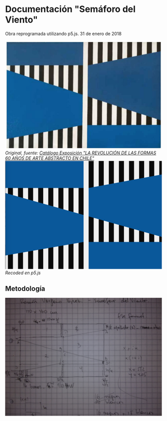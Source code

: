 # Documentación "Semáforo del Viento"
Obra reprogramada utilizando p5.js.
31 de enero de 2018

![](https://github.com/guillemontecinos/recode/blob/master/vergar_grez-semaforo-del-viento/documentation/semaforo_del_viento_original.png)
*Original, fuente:* [*Catálogo Exposición "LA REVOLUCIÓN DE LAS FORMAS
60 AÑOS DE ARTE ABSTRACTO EN CHILE"*](http://www.ccplm.cl/sitio/catalogola-revolucion-de-las-formas/)
![](https://github.com/guillemontecinos/recode/blob/master/vergar_grez-semaforo-del-viento/documentation/semaforo_del_viento_recoded.png)
*Recoded en p5.js*

## Metodología
![](https://github.com/guillemontecinos/recode/blob/master/vergar_grez-semaforo-del-viento/documentation/docu_semaforo_viento.jpg)
